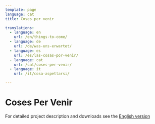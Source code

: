 ```yaml
---
template: page
language: cat
title: Coses per venir

translations:
  - language: en
    url: /en/things-to-come/
  - language: de
    url: /de/was-uns-erwartet/
  - language: es
    url: /es/las-cosas-por-venir/
  - language: cat
    url: /cat/coses-per-venir/
  - language: it
    url: /it/cosa-aspettarsi/

---
```


# Coses Per Venir


<!-- @template "things-to-come-nav" -->

For detailed project description and downloads see the [English version](/en/things-to-come.html)
